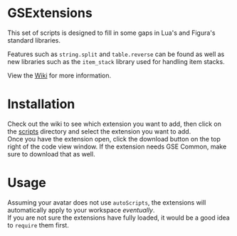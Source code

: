 # GSExtensions
This set of scripts is designed to fill in some gaps in Lua's and Figura's standard libraries.

Features such as `string.split` and `table.reverse` can be found as well as new libraries such as the `item_stack`
library used for handling item stacks.

View the [Wiki](../../wiki) for more information.

# Installation
Check out the wiki to see which extension you want to add, then click on the [scripts](./scripts) directory and select
the extension you want to add.  
Once you have the extension open, click the download button on the top right of the code view window. If the extension
needs GSE Common, make sure to download that as well.

# Usage
Assuming your avatar does not use `autoScripts`, the extensions will automatically apply to your workspace *eventually*.  
If you are not sure the extensions have fully loaded, it would be a good idea to `require` them first.
